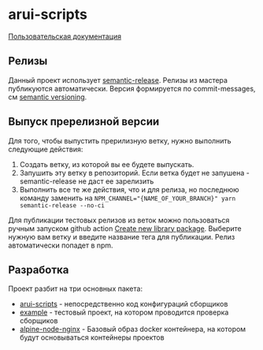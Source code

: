arui-scripts
===

[Пользовательская документация](./packages/arui-scripts/README.md)

## Релизы
Данный проект использует [semantic-release](https://semantic-release.gitbook.io/semantic-release/).
Релизы из мастера публикуются автоматически. Версия формируется по commit-messages, см [semantic versioning](https://semver.org/).

## Выпуск пререлизной версии

Для того, чтобы выпустить прерилизную ветку, нужно выполнить следующие действия:

1. Создать ветку, из которой вы ее будете выпускать.
2. Запушить эту ветку в репозиторий. Если ветка будет не запушена - semantic-release не даст ее зарелизить
3. Выполнить все те же действия, что и для релиза, но последнюю команду заменить на `NPM_CHANNEL="{NAME_OF_YOUR_BRANCH}" yarn semantic-release --no-ci`

Для публикации тестовых релизов из веток можно пользоваться ручным запуском
github action [Create new library package](https://github.com/core-ds/arui-scripts/actions?query=workflow%3A%22Create+new+library+package%22).
Выберите нужную вам ветку и введите название тега для публикации. Релиз автоматически попадет в npm.

## Разработка
Проект разбит на три основных пакета:

- [arui-scripts](./packages/arui-scripts/) - непосредственно код конфигураций сборщиков
- [example](./packages/example/) - тестовый проект, на котором проводится проверка сборщиков
- [alpine-node-nginx](./packages/alpine-node-nginx/) - Базовый образ docker контейнера, на котором будут основываться контейнеры проектов
